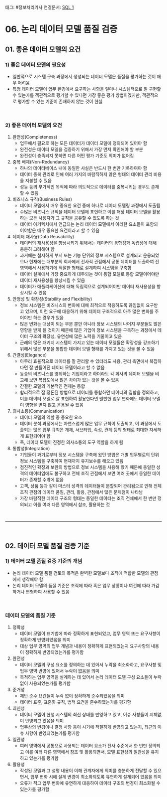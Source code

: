 태그: #정보처리기사 
연결문서: [SQL 1](SQL%201.md)


# 06. 논리 데이터 모델 품질 검증

## 01. 좋은 데이터 모델의 요건

### 1) 좋은 데이터 모델의 필요성
- 일반적으로 시스템 구축 과정에서 생성되는 데이터 모델은 품질을 평가하는 것이 매우 어려움
- 특정 데이터 모델이 업무 환경에서 요구하는 사항을 얼마나 시스템적으로 잘 구현할 수 있는가를 객관적으로 평가할 수 있다면 가장 좋은 평가 방법이겠지만, 객관적으로 평가할 수 있는 기준이 존재하지 않는 것이 현실

<br>

### 2) 좋은 데이터 모델의 요건
1. 완전성(Completeness)
    - 업무에서 필요로 하는 모든 데이터가 데이터 모델에 정의되어 있어야 함
    - 완전성은 데이터 모델을 검증하기 위해서 가장 먼저 확인해야 할 부분
    - 완전성이 충족되지 못하면 다른 어떤 평가 기준도 의미가 없어짐
2. 중복 배제(Non-Redundancy)
    - 하나의 데이터베이스 내에 동일한 사실은 반드시 한 번만 기록하여야 함
    - 데이터 중복 관리로 인해 여러 가지의 바람직하지 않은 형태의 데이터 관리 비용을 지불할 수 있음
    - 성능 등의 부가적인 목적에 따라 의도적으로 데이터를 중복시키는 경우도 존재할 수 있음
3. 비즈니스 규칙(Business Rules)
    - 데이터 모델에서 매우 중요한 요건 중에 하나로 데이터 모델링 과정에서 도출됨
    - 수많은 비즈니스 규칙을 데이터 모델에 표현하고 이를 해당 데이터 모델을 활용하는 모든 사용자가 그 규칙을 공유할 수 있도록 하는 것
    - 데이터 아키텍처에서 언급되는 논리 데이터 모델에서 이러한 요소들이 포함되어야함은 매우 중요한 요건이라고 할 수 있음
4. 데이터 재사용(Data Reusability)
    - 데이터의 재사용성을 향상시키기 위해서는 데이터의 통합성과 독립성에 대해 충분히 고려해야 함
    - 과거에는 철저하게 부서 또는 기능 단위의 정보 시스템으로 설계되고 운용되었으나 현재에는 대부분의 회사에서 전사적 관점에서 공통 데이터를 도출하여 전 영역에서 사용하기에 적절한 형태로 설계하여 시스템을 구축함
    - 데이터 설계에서 가장 중요하게 대두되는 것이 통합 모델로 통합 모델이어야만 데이터 재사용성을 향상시킬 수 있음
    - 데이터가 애플리케이션에 대해 독립적으로 설계되어야만 데이터 재사용성을 향상시킬 수 있음
5. 안정성 및 확장성(Stability and Flexibility)
    - 정보 시스템은 비즈니스의 변화에 대해 최적으로 적응하도록 끊임없이 요구받고 있으며, 이런 요구에 대응하기 위해 데이터 구조적으로 아주 많은 변화를 주어야만 하는 경우가 있음
    - 많은 변화는 대상이 되는 부분 뿐만 아니라 정보 시스템의 나머지 부분들도 많은 영향을 받게 될 것이기 때문에 많은 기업이 정보 시스템을 구축하는 과정에서 데이터 구조의 확장성, 유연성에 많은 노력을 기울이고 있음
    - 근래의 많은 패키지 시스템이 가지고 있는 데이터 모델들은 확장성을 강조하기 위해서 많은 부분을 통합한 데이터 모델 형태를 가지고 있는 것을 볼 수 있음
6. 간결성(Elegance)
    - 아무리 효율적으로 데이터를 잘 관리할 수 있더라도 사용, 관리 측면에서 복잡하다면 잘 만들어진 데이터 모델이라고 할 수 없음
    - 동종의 비즈니스를 영위하는 기업이라고 하더라도 각 회사의 데이터 모델을 비교해 보면 복잡도에서 많은 차이가 있는 것을 볼 수 있음
    - 간결한 모델의 기본적인 전제는 통합
    - 합리적으로 잘 정돈된 방법으로 데이터를 통합하면 데이터의 집합을 정의하고, 이를 데이터 모델로 잘 표현하여 활용한다면 웬만한 업무 변화에도 데이터 모델이 영향을 받지 않고 운용될 수 있음
7. 의사소통(Communication)
    - 데이터 모델의 역할 중 중요한 요소
    - 데이터 분석 과정에서는 자연스럽게 많은 업무 규칙이 도출되고, 이 과정에서 도출되는 많은 업무 규칙은 개체, 서브타입, 속성, 관계 등의 형태로 최대한 자세하게 표현되어야 함
    - 즉, 데이터 모델이 진정한 의사소통의 도구 역할을 하게 됨
8. 통합성(Integration)
    - 기업들이 과거로부터 정보 시스템을 구축해 왔던 방법은 개별 업무별로의 단위 정보 시스템을 구축하여 현재까지 유지보수를 해오고 있음
    - 점진적인 확장과 보완의 방법으로 정보 시스템을 사용해 왔기 때문에 동일한 성격의 데이터임에도 불구하고 전체 조직 관점에서 보면 여러 곳에서 동일한 데이터가 존재할 수밖에 없음
    - 고객, 상품 등과 같이 마스터 성격의 데이터들이 분할되어 관리됨으로 인해 전체 조직 관점의 데이터 품질, 관리, 활용, 관점에서 많은 문제점이 나타남
    - 가장 바람직한 데이터 구조의 형태는 동일한 데이터는 조직 전체에서 한 번만 정의되고 이를 여러 다른 영역에서 참조, 활용하는 것

<br>

---

<br>

## 02. 데이터 모델 품질 검증 기준

### 1) 데이터 모델 품질 검증 기준의 개념
- 논리 데이터 모델 품질 검토의 목적은 완벽한 모델보다 조직에 적합한 모델의 관점에서 생각해야 함
- 논리 데이터 모델의 품질 기준은 조직에 따라 혹은 업무 상황이나 여건에 따라 가감하거나 변형하여 사용할 수 있음

<br>

### 데이터 모델의 품질 기준
1. 정확성
    - 데이터 모델이 표기법에 따라 정확하게 표현되었고, 업무 영역 또는 요구사항이 정확하게 반영되었음을 의미
    - 대상 업무 영역의 업무 개념과 내용이 정확하게 표현되었는지 요구사항의 내용이 정확하게 반영되었는가를 평가함
2. 완전성
    - 데이터 모델의 구성 요소를 정의하는 데 있어서 누락을 최소화하고, 요구사항 및 업무 영역 반영에 있어서 누락이 없음을 의미
    - 목적하는 업무 영역을 설계하는 데 있어서 논리 데이터 모델 구성 요소들이 누락 없이 사용되었는가를 평가함
3. 준거성
    - 제반 준수 요건들이 누락 없이 정확하게 준수되었음을 의미
    - 데이터 표준, 표준화 규칙, 법적 요건을 준수하였는가를 평가함
4. 최신성
    - 데이터 모델이 현행 시스템의 최신 상태를 반영하고 있고, 이슈 사항들이 지체없이 반영되고 있음을 의미
    - 업무상의 변경이나 결정 사항 등이 시기에 적절하게 반영되고 있는지, 최근의 이슈 사항이 반영되었는가를 평가함
5. 일관성
    - 여러 영역에서 공통으로 사용되는 데이터 요소가 전사 수준에서 한 번만 정의되고 이를 여러 다른 영역에서 참조 및 활용되면서, 모델 표현상의 일관성을 유지하고 있는가를 평가함
6. 활용성
    - 작성된 모델과 그 설명 내용이 이해 관계자에게 의미를 충분하게 전달할 수 있으면서, 업무 변화 시에 설계 변경이 최소화되도록 유연하게 설계되어 있음을 의미
    - 오류가 적고 업무 변화에 유연하게 대응하여 데이터 구조의 변경이 최소화될 수 있는가를 평가함